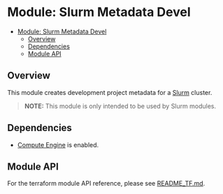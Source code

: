 # Module: Slurm Metadata Devel

<!-- mdformat-toc start --slug=github --no-anchors --maxlevel=6 --minlevel=1 -->

- [Module: Slurm Metadata Devel](#module-slurm-metadata-devel)
  - [Overview](#overview)
  - [Dependencies](#dependencies)
  - [Module API](#module-api)

<!-- mdformat-toc end -->

## Overview

This module creates development project metadata for a [Slurm](../../../docs/glossary.md#slurm) cluster.

> **NOTE:** This module is only intended to be used by Slurm modules.

## Dependencies

- [Compute Engine](../../../docs/glossary.md#compute-engine) is enabled.

## Module API

For the terraform module API reference, please see [README_TF.md](./README_TF.md).
